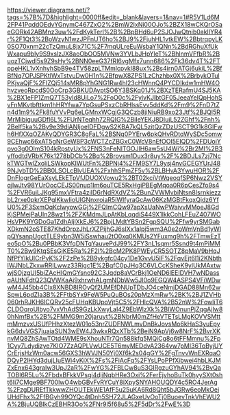 
https://viewer.diagrams.net/?tags=%7B%7D&highlight=0000ff&edit=_blank&layers=1&nav=1#R5V1Ld6M2FP41PqddOEdvYGnymC467ZxO2%2BmW2IxNi00OJo%2BZX18wCKQrOSaeGORk42ABMnz3uw%2FdKykTerl%2B%2BpBHd6uP2SJOJwQtnib0akIIYR4r%2F1Qt3%2BoWzyN1wzJPFnUT6ho%2BJ9%2FjuhHL1vtkEW%2BbtrqpyLK0SO70xnm22cTzQmuL8jx71C%2F7mqULreEuWsbaY1QNn%2BdRGhuXfUkWxapu9bly9S9xslzJX8aoObOO5MVNw3YVLbJHpYleT%2BhlnmVFfbR%2BuozTCjwdl5s9Z9sHy%2BNN0eeG37fRl6vgMfx7unn686%2Fk36dv4T%2FTppeHKL1vXnhyhSbB9e4TV58zpLTMmlcpvkl88ux%2Bs4irn0ATGj6ukiL%2BfBfNq7OPJSPKtlWxTstvuDw0H1n%2BfpwX8ZPS1LzChzhbx0X%2BrbykOTulPKjvaQjF%2FIZQj514sMR8pYhGNG1Rw4hl23cHWnnQ4PYCDIkdw1mHW4OhvzveoRpcdS0OoCrp3GBKUDAyptSO6Y3BSKq01J%2BXzTERafmU4SJ5KA%2BX1eFP1ZmQ7T53yId8UiLo7%2FoO0c%2FylvKJlbtGF05JeeaYeIQpHohSvFnMKvtbfttkm1hHRYfwa7YpGsuPSxzCbRHlssEvv5ddKd%2Fm9%2FnD7tZn4d1m9%2Fk8fuYVvPq6eLGMnxWCgjG3QCzb8jiNiuRB9xo23Jtf%2BJQl5RMrMibiguuGDfl6L%2FUrNTeqhh72RQIG%2BiIeYEKJ8DIujL52ZGhf%2Fnh%2BeIf5ka%2By9e39diANIjoelDFDgwS2KBA7kQL5zitQzZDzUSCT9G1k8GIFwh6HfXXqOZAKyQDYGR3C8gFaL%2BSNq0PYErw6pkQHvRDtqWySDc5omw9CEhwc66xAT5gNrGeW8P3cWCTZcZBGxC0WcV8nEfOOI5EIQD%2FDUoiYpvo3g0OlmS104kRpstyUx%2FNS3nFeNlTGOJlH6aw5sU4Wi%2Br2MI%2B3yffodtdVRbK76k1278bDCb%2Bq%2Brovsm1Dux3r8uy%2F%2BDJLs7zj7NckTWGTwlZxoliLSWkopKIWUtFn%2BPNj4%2FM9SY7L9ysj4nvGCEGYUrJ489NJybTD%2BB0LSOLcBlvUEA%2FxhhSPmZF5v%2BLBHvA3YwuHOR%2FDnFlogrGeEaXsyLEkETpVfJDUOXVowu2%2BT02kciVtWqeoqfSP6Nwz2VSYqjlwJtv98YUrOocCEJS00nup1lm6ouTCE5RxHgiPBEgMqoa0R6pCesZfo9s4%2FVR6uiLJKg95mxVFtra4ziID6rNdRXdVZ%2BunZVWMvbiNtsn8IsrnkiezzbL2rxe0pkrXEPglKkwIioUIGNnxroiaR5iWIfyraGcAw06KzMGBtFkqxQjdz6YfU0%2F3SxmOqKclwyowGGj%2FQImCQw97apXsUaNwPWaivvMMoeJ8GdKjSPMejPaUIn28wz1%2FZKMdmJLpAtKbLqqdiS449X1lkkCohLFEuZ407WOHsVPK9YGDoGa1ZdhAljlXkEJ6%2BpjLMdtYBSn2FgpSQU%2Ffw9yrSMGabXDkmN2oSTE87KhdOrpzJhLrXZPijhGJ6sIXx1alpj5wm3A0e2oWmVnBd1yWIpQYsanpUgctTLE9ybn3W5iSswhau2tO0xq0KMUs2YFuxmg9h%2FTmwEzTeo5pO%2Bu0PBbK3VfqDNTqYauvePdJ99%2FY3nL1sqmr5Ssnd9t4mPiMMT0%2Bw9KtqSEsGjKE5Ra%2F2l%2BcM2PK8PWEyCR5SOTZ8pMaV9bHqJNfPfYIkUICrPyK%2F2zPe%2B9ykgfc04cy1De1GvvU5IF%2FqvEjt6l1i2KNbthIWJNbLZkxwRRILwwz33Rigc1E%2BqfC0pJHq3C6VLCcKSheK9ylUkMAxtwwjSOjzgUI5biZAcHIQmGYsno92C3Jqdp8aVCrBkj1OeND6lEEIDVH7wNDassqAUtNFdtQ23QVWKaAj9xhrwhALgmNDbWw5JI0o9EGQW4ASPS4VFiWDwwM4J45bb4CIx8XNBD8IROyQf2UMEfDNUpTDbJO4ceNmjDGAD88Mn62wSpwL6pdZIa3B%2FFtbSYx9FeW5PuQuBOs20pMzXmRw%2BK%2BJ1ZVHb060rhRJKH6ICQRv25cFUHqKBUpoVjt5C5%2FHlcQVA%2B52nW%2FowliT6CLDOqroUIbyo7vxVhAdS9GzLkXwyLaI4Z9EbWlzXk%2BIWOnunPjZqgAjIw80hNmfBx%2B%2FMMG9m20jaruyt%2BNbrM0mZfHeVTETsLMgKOVVSMttmMmzvxUSUfPHhzXtezW01o53nrZUDFNWLmvDnBkJovsMo6kHaS3yuEpykG6dvVGS7juaiaSUN3wEW4J3wkxRQxXTb%2BeiN9ApVj6w8NrF%2BvrXKnvMQ8ZhSAwTOtd4WME9sXhouNTr7Qn588kfq5MQiCg8o6tFFMmnu%2Fp1Cyy7Ldydizye7KIO7ZzAQPLVwUCE5T6myMEDdvA2364vw7pMI36ToByjUYCrErjsHzWm0acw56GXS3hWVJN50Yj0Xf6k2s04gGY%2FgTnvvWnEXRqaODQyP2lHYd3dujLIuEWi4yKiX%2Fs%2FiAcFq%2FYsLPoPPfXibwei4hbLKJMZxEnx643graIw3UpJ2aR%2FwYG%2FBLCw8uS3GIRgzuGYhAV94%2BvQaTOBl6R5Lu%2FbdxBFkkVPsgi4djiNqbHRe3Oxi%2FerEjvhoBuTk0hyySXt0sht6Ii7CMge9BF700lwO4wbGBvFvRYCuY8iXpySNYAHOUQDY4c5RO4JerAg%2FzgDUREfTkkwwZHOUTEkWE1AfF5u25uKA6Rd8Qht5bJGRw6eoMkOeiUHdFhx%2FfBGyh99OYQc4tDnh5SH72JLAGxeUvOoTj0BuoevTnkVhEWU2A%2BjuUQBlkCzEBHR3Oo%2FNr9l5f68u5%2F5dDr%2FwE%3D
